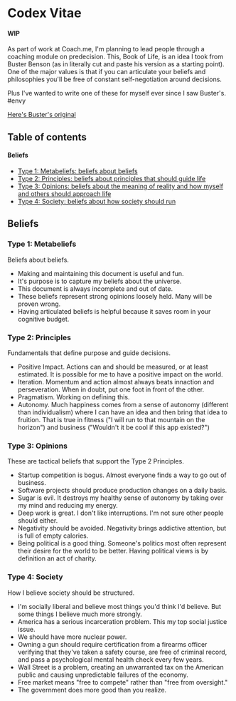 # Codex Vitae

#### WIP

As part of work at Coach.me, I'm planning to lead people through a coaching module on predecision. This, Book of Life, is an idea I took from Buster Benson (as in literally cut and paste his version as a starting point). One of the major values is that if you can articulate your beliefs and philosophies you'll be free of constant self-negotiation around decisions.

Plus I've wanted to write one of these for myself ever since I saw Buster's. #envy

[Here's Buster's original](https://github.com/busterbenson/public/blob/master/Codex.md)


## Table of contents

#### Beliefs

- [Type 1: Metabeliefs: beliefs about beliefs](#type-1-metabeliefs)
- [Type 2: Principles: beliefs about principles that should guide life](#type-2-principles)
- [Type 3: Opinions: beliefs about the meaning of reality and how myself and others should approach life](#type-3-opinions)
- [Type 4: Society: beliefs about how society should run](#type-4-society)


## Beliefs

### Type 1: Metabeliefs
Beliefs about beliefs.

- Making and maintaining this document is useful and fun.
- It's purpose is to capture my beliefs about the universe.
- This document is always incomplete and out of date.
- These beliefs represent strong opinions loosely held. Many will be proven wrong.
- Having articulated beliefs is helpful because it saves room in your cognitive budget.


### Type 2: Principles
Fundamentals that define purpose and guide decisions.

- Positive Impact. Actions can and should be measured, or at least estimated. It is possible for me to have a positive impact on the world.
- Iteration. Momentum and action almost always beats innaction and perseveration. When in doubt, put one foot in front of the other.
- Pragmatism. Working on defining this.
- Autonomy. Much happiness comes from a sense of autonomy (different than individualism) where I can have an idea and then bring that idea to fruition. That is true in fitness ("I will run to that mountain on the horizon") and business ("Wouldn't it be cool if this app existed?")

### Type 3: Opinions
These are tactical beliefs that support the Type 2 Principles.

- Startup competition is bogus. Almost everyone finds a way to go out of business.
- Software projects should produce production changes on a daily basis.
- Sugar is evil. It destroys my healthy sense of autonomy by taking over my mind and reducing my energy.
- Deep work is great. I don't like interruptions. I'm not sure other people should either.
- Negativity should be avoided. Negativity brings addictive attention, but is full of empty calories.
- Being political is a good thing. Someone's politics most often represent their desire for the world to be better. Having political views is by definition an act of charity.


### Type 4: Society
How I believe society should be structured. 

- I'm socially liberal and believe most things you'd think I'd believe. But some things I believe much more strongly.
- America has a serious incarceration problem. This my top social justice issue.
- We should have more nuclear power. 
- Owning a gun should require certification from a firearms officer verifying that they've taken a safety course, are free of criminal record, and pass a psychological mental health check every few years.
- Wall Street is a problem, creating an unwarranted tax on the American public and causing unpredictable failures of the economy.
- Free market means "free to compete" rather than "free from oversight."
- The government does more good than you realize. 

